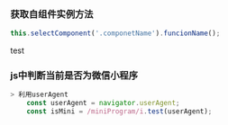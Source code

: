 ### 获取自组件实例方法
```javascript
this.selectComponent('.componetName').funcionName();
```
test

### js中判断当前是否为微信小程序
```javascript
> 利用userAgent
    const userAgent = navigator.userAgent;
    const isMini = /miniProgram/i.test(userAgent);
```
